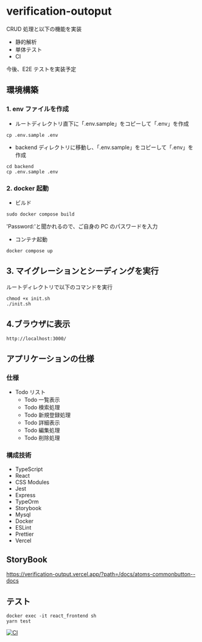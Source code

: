 # verification-outoput

CRUD 処理と以下の機能を実装

- 静的解析
- 単体テスト
- CI

今後、E2E テストを実装予定

## 環境構築

### 1. env ファイルを作成

- ルートディレクトリ直下に「.env.sample」をコピーして「.env」を作成

```
cp .env.sample .env
```

- backend ディレクトリに移動し、「.env.sample」をコピーして「.env」を作成

```
cd backend
cp .env.sample .env
```

### 2. docker 起動

- ビルド

```
sudo docker compose build
```

'Password:'と聞かれるので、ご自身の PC のパスワードを入力

- コンテナ起動

```
docker compose up
```

## 3. マイグレーションとシーディングを実行

ルートディレクトリで以下のコマンドを実行

```
chmod +x init.sh
./init.sh
```

## 4.ブラウザに表示

```
http://localhost:3000/
```

## アプリケーションの仕様

### 仕様

- Todo リスト
  - Todo 一覧表示
  - Todo 検索処理
  - Todo 新規登録処理
  - Todo 詳細表示
  - Todo 編集処理
  - Todo 削除処理

### 構成技術

- TypeScript
- React
- CSS Modules
- Jest
- Express
- TypeOrm
- Storybook
- Mysql
- Docker
- ESLint
- Prettier
- Vercel

## StoryBook

https://verification-output.vercel.app/?path=/docs/atoms-commonbutton--docs

## テスト

```
docker exec -it react_frontend sh
yarn test
```

[![CI](https://github.com/akko-k/verification_output/actions/workflows/ci.yml/badge.svg)](https://github.com/akko-k/verification_output/actions/workflows/ci.yml)
